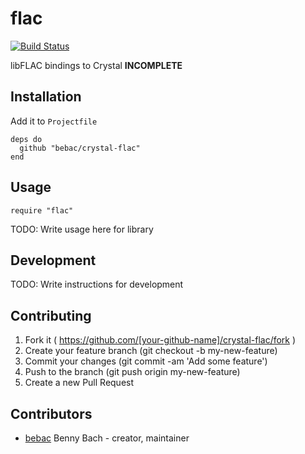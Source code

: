 # flac

[![Build Status](https://travis-ci.org/bebac/crystal-flac.svg)](https://travis-ci.org/bebac/crystal-flac)

libFLAC bindings to Crystal **INCOMPLETE**

## Installation

Add it to `Projectfile`

```crystal
deps do
  github "bebac/crystal-flac"
end
```

## Usage

```crystal
require "flac"
```

TODO: Write usage here for library

## Development

TODO: Write instructions for development

## Contributing

1. Fork it ( https://github.com/[your-github-name]/crystal-flac/fork )
2. Create your feature branch (git checkout -b my-new-feature)
3. Commit your changes (git commit -am 'Add some feature')
4. Push to the branch (git push origin my-new-feature)
5. Create a new Pull Request

## Contributors

- [bebac](https://github.com/[bebac]) Benny Bach - creator, maintainer
